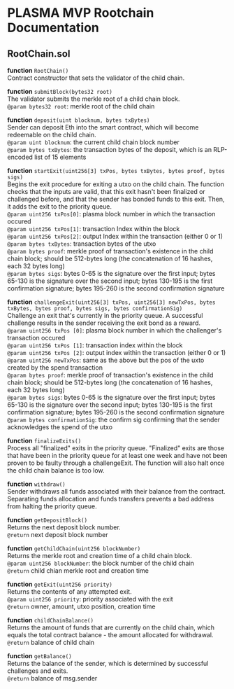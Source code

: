 # PLASMA MVP Rootchain Documentation
## RootChain.sol
**function** `RootChain()` </br>
Contract constructor that sets the validator of the child chain.

**function** `submitBlock(bytes32 root)` </br>
The validator submits the merkle root of a child chain block. </br>
`@param bytes32 root`: merkle root of the child chain

**function** `deposit(uint blocknum, bytes txBytes)` </br>
Sender can deposit Eth into the smart contract, which will become redeemable on the child chain. </br>
`@param uint blocknum`: the current child chain block number </br>
`@param bytes txBytes`: the transaction bytes of the deposit, which is an RLP-encoded list of 15 elements

**function** `startExit(uint256[3] txPos, bytes txBytes, bytes proof, bytes sigs)` </br>
Begins the exit procedure for exiting a utxo on the child chain. The function checks that the inputs are valid, that this exit hasn't been finalized or challenged before, and that the sender has bonded funds to this exit. Then, it adds the exit to the priority queue. </br>
`@param uint256 txPos[0]`: plasma block number in which the transaction occured </br>
`@param uint256 txPos[1]`: transaction Index within the block </br>
`@param uint256 txPos[2]`: output Index within the transaction (either 0 or 1) </br>
`@param bytes txBytes`: transaction bytes of the utxo </br>
`@param bytes proof`: merkle proof of transaction's existence in the child chain block; should be 512-bytes long (the concatenation of 16 hashes, each 32 bytes long) </br>
`@param bytes sigs`: bytes 0-65 is the signature over the first input; bytes 65-130 is the signature over the second input; bytes 130-195 is the first confirmation signature; bytes 195-260 is the second confirmation signature

**function** `challengeExit(uint256[3] txPos, uint256[3] newTxPos, bytes txBytes, bytes proof, bytes sigs, bytes confirmationSig)` </br>
Challenge an exit that's currently in the priority queue. A successful challenge results in the sender receiving the exit bond as a reward. </br>
`@param uint256 txPos [0]`: plasma block number in which the challenger's transaction occured </br>
`@param uint256 txPos [1]`: transaction index within the block </br>
`@param uint256 txPos [2]`: output index within the transaction (either 0 or 1) </br>
`@param uint256 newTxPos`: same as the above but the pos of the uxto created by the spend transaction </br>
`@param bytes proof`: merkle proof of transaction's existence in the child chain block; should be 512-bytes long (the concatenation of 16 hashes, each 32 bytes long) </br>
`@param bytes sigs`: bytes 0-65 is the signature over the first input; bytes 65-130 is the signature over the second input; bytes 130-195 is the first confirmation signature; bytes 195-260 is the second confirmation signature </br>
`@param bytes confirmationSig`: the confirm sig confirming that the sender acknowledges the spend of the utxo

**function** `finalizeExits()` </br>
Process all "finalized" exits in the priority queue. "Finalized" exits are those that have been in the priority queue for at least one week and have not been proven to be faulty through a challengeExit. The function will also halt once the child chain balance is too low.

**function** `withdraw()` </br>
Sender withdraws all funds associated with their balance from the contract. Separating funds allocation and funds transfers prevents a bad address from halting the priority queue.

**function** `getDepositBlock()` </br>
Returns the next deposit block number. </br>
`@return` next deposit block number

**function** `getChildChain(uint256 blockNumber)` </br>
Returns the merkle root and creation time of a child chain block. </br>
`@param uint256 blockNumber`: the block number of the child chain </br>
`@return` child chian merkle root and creation time

**function** `getExit(uint256 priority)` </br>
Returns the contents of any attempted exit. </br>
`@param uint256 priority`: priority associated with the exit </br>
`@return` owner, amount, utxo position, creation time

**function** `childChainBalance()` </br>
Returns the amount of funds that are currently on the child chain, which equals the total contract balance - the amount allocated for withdrawal. </br>
`@return` balance of child chain

**function** `getBalance()` </br>
Returns the balance of the sender, which is determined by successful challenges and exits. </br>
`@return` balance of msg.sender
